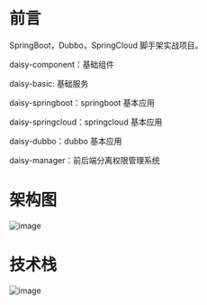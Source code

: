 # 前言

SpringBoot，Dubbo，SpringCloud 脚手架实战项目。

daisy-component：基础组件

daisy-basic: 基础服务

daisy-springboot：springboot 基本应用

daisy-springcloud：springcloud 基本应用

daisy-dubbo：dubbo 基本应用

daisy-manager：前后端分离权限管理系统

# 架构图

![image](https://user-images.githubusercontent.com/28671275/127163740-1eea8598-1084-4d36-80cc-07aa9e5b8c12.png)

# 技术栈

![image](https://user-images.githubusercontent.com/28671275/127164240-eba97b35-624b-42cc-aca7-03e0e1284c30.png)
